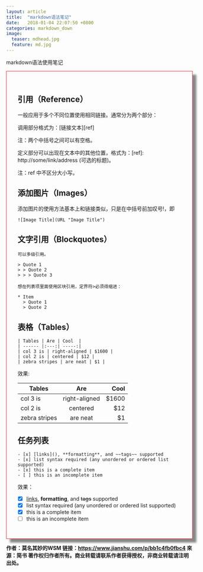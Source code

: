 ```yaml
---
layout: article
title:  "markdown语法笔记"
date:   2018-01-04 22:07:50 +0800
categories: markdown_down
image:
  teaser: mdhead.jpg
  feature: md.jpg
---
```

markdown语法使用笔记
<div class="row img-rounded" style="padding:30px; box-shadow: 10px 10px 5px #888888; border: 1px solid #EA1D2D;">
<div class="col-md-12">
<div class="col-md-12" markdown="1" >

## 引用（Reference）

一般应用于多个不同位置使用相同链接。通常分为两个部分：

调用部分格式为：[链接文本][ref]

注：两个中括号之间可以有空格。

定义部分可以出现在文本中的其他位置，格式为：[ref]: http://some/link/address (可选的标题)。

注：ref 中不区分大小写。


## 添加图片（Images）

添加图片的使用方法基本上和链接类似，只是在中括号前加叹号!，即
```
![Image Title](URL "Image Title")
```


## 文字引用（Blockquotes）


```
可以多级引用。

> Quote 1
> > Quote 2
> > > Quote 3
```

```
想在列表项里面使用区块引用，定界符>必须得缩进：

* Item
  > Quote 1
  > Quote 2
```


##  表格（Tables）

```
| Tables | Are | Cool  |
| ------ |:---:| -----:|
| col 3 is | right-aligned | $1600 |
| col 2 is | centered | $12 |
| zebra stripes | are neat | $1 |

```
效果:

| Tables | Are | Cool  |
| ------ |:---:| -----:|
| col 3 is | right-aligned | $1600 |
| col 2 is | centered | $12 |
| zebra stripes | are neat | $1 |

## 任务列表

```
- [x] [links](), **formatting**, and ~~tags~~ supported
- [x] list syntax required (any unordered or ordered list supported)
- [x] this is a complete item
- [ ] this is an incomplete item

```
效果：

- [x] [links](), **formatting**, and ~~tags~~ supported
- [x] list syntax required (any unordered or ordered list supported)
- [x] this is a complete item
- [ ] this is an incomplete item

 </div>
 </div>
 </div>

**作者：莫名其妙的WSM
链接：https://www.jianshu.com/p/bb1c4fb0fbc4
來源：简书
著作权归作者所有。商业转载请联系作者获得授权，非商业转载请注明出处。**


